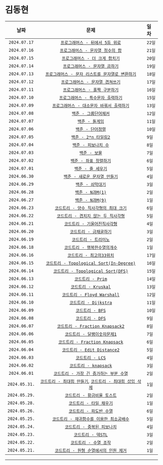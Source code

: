 # 김동현

| 날짜 | 문제 | 일차 |
|:---:|:---:|:---|
| `2024.07.17` | [`프로그래머스 - 뒤에서 5등 위로`](https://school.programmers.co.kr/learn/courses/30/lessons/181852) | `22일` |
| `2024.07.16` | [`프로그래머스 - 문자열 정수의 합`](https://school.programmers.co.kr/learn/courses/30/lessons/181849) | `21일` |
| `2024.07.15` | [`프로그래머스 - 더 크게 합치기`](https://school.programmers.co.kr/learn/courses/30/lessons/181939) | `20일` |
| `2024.07.14` | [`프로그래머스 - 문자열 곱하기`](https://school.programmers.co.kr/learn/courses/30/lessons/181940) | `19일` |
| `2024.07.13` | [`프로그래머스 - 문자 리스트를 문자열로 변환하기`](https://school.programmers.co.kr/learn/courses/30/lessons/181941) | `18일` |
| `2024.07.12` | [`프로그래머스 - 문자열 겹쳐쓰기`](https://school.programmers.co.kr/learn/courses/30/lessons/181943) | `17일` |
| `2024.07.11` | [`프로그래머스 - 홀짝 구분하기`](https://school.programmers.co.kr/learn/courses/30/lessons/181944) | `16일` |
| `2024.07.10` | [`프로그래머스 - 특수문자 출력하기`](https://school.programmers.co.kr/learn/courses/30/lessons/181948) | `15일` |
| `2024.07.09` | [`프로그래머스 - 대소문자 바꿔서 출력하기`](https://school.programmers.co.kr/learn/courses/30/lessons/181949) | `13일` |
| `2024.07.08` | [`백준 - 그룹단어체커`](https://www.acmicpc.net/problem/1316) | `12일` |
| `2024.07.07` | [`백준 - 돌게임`](https://www.acmicpc.net/problem/9655) | `11일` |
| `2024.07.06` | [`백준 - 단어정렬`](https://www.acmicpc.net/problem/1181) | `10일` |
| `2024.07.05` | [`백준 - 2*n 타일링2`](https://www.acmicpc.net/problem/11727) | `9일` |
| `2024.07.04` | [`백준 - 피보나치 수`](https://www.acmicpc.net/problem/2747) | `8일` |
| `2024.07.03` | [`백준 - 보물`](https://www.acmicpc.net/problem/11650) | `7일` |
| `2024.07.02` | [`백준 - 좌표 정렬하기`](https://www.acmicpc.net/problem/11650) | `6일` |
| `2024.07.01` | [`백준 - 줄 세우기`](https://www.acmicpc.net/problem/2252) | `5일` |
| `2024.06.30` | [`백준 - 새로운 문자열 만들기`](https://www.acmicpc.net/problem/30089) | `4일` |
| `2024.06.29` | [`백준 - 쇠막대기`](https://www.acmicpc.net/problem/10799) | `3일` |
| `2024.06.28` | [`백준 - N과M(1)`](https://www.acmicpc.net/problem/15649) | `2일` |
| `2024.06.27` | [`백준 - N과M(9)`](https://www.acmicpc.net/problem/15663) | `1일` |
| `2024.06.23` | [`코드트리 - 양수 직사각형의 최대 크기`](https://www.codetree.ai/missions/2/problems/max-area-of-positive-rectangle?&utm_source=clipboard&utm_medium=text) | `6일` |
| `2024.06.22` | [`코드트리 - 겹치지 않는 두 직사각형`](https://www.codetree.ai/missions/2/problems/non-overlapping-two-rectangles?&utm_source=clipboard&utm_medium=text) | `5일` |
| `2024.06.21` | [`코드트리 - 기울어진직사각형`](https://www.codetree.ai/missions/2/problems/slanted-rectangle?&utm_source=clipboard&utm_medium=text) | `4일` |
| `2024.06.20` | [`코드트리 - 금채굴하기`](https://www.codetree.ai/missions/2/problems/gold-mining?&utm_source=clipboard&utm_medium=text) | `3일` |
| `2024.06.19` | [`코드트리 - 트리미노`](https://www.codetree.ai/missions/2/problems/tromino?&utm_source=clipboard&utm_medium=text) | `2일` |
| `2024.06.18` | [`코드트리 - 행복한수열의개수`](https://www.codetree.ai/missions/2/problems/number-of-happy-sequence?&utm_source=clipboard&utm_medium=text) | `1일` |
| `2024.06.16` | [`코드트리 - 최고의33위치`](https://www.codetree.ai/missions/2/problems/best-place-of-33?&utm_source=clipboard&utm_medium=text) | `17일` |
| `2024.06.15` | [`코드트리 - Topological Sort(In-Degree)`](https://www.codetree.ai/missions/6/problems/topological-sort-concept/introduction) | `16일` |
| `2024.06.14` | [`코드트리 - Topological Sort(DFS)`](https://www.codetree.ai/missions/6/problems/topological-sort-concept/introduction) | `15일` |
| `2024.06.13` | [`코드트리 - Prim`](https://www.codetree.ai/missions/6/problems/ga-prim/introduction) | `14일` |
| `2024.06.12` | [`코드트리 - Kruskal`](https://www.codetree.ai/missions/6/problems/ga-kruskal/introduction) | `13일` |
| `2024.06.11` | [`코드트리 - Floyd Warshall`](https://www.codetree.ai/missions/6/problems/ga-floyd/introduction) | `12일` |
| `2024.06.10` | [`코드트리 - Dijkstra`](https://www.codetree.ai/missions/6/problems/ga-dijkstra/introduction) | `11일` |
| `2024.06.09` | [`코드트리 - BFS`](https://www.codetree.ai/missions/6/problems/bfs-code/introduction) | `10일` |
| `2024.06.08` | [`코드트리 - DFS`](https://www.codetree.ai/missions/6/problems/dfs-code/introduction) | `9일` |
| `2024.06.07` | [`코드트리 - Fraction Knapsack2`](https://www.codetree.ai/missions/6/problems/fractional-knapsack-2?&utm_source=clipboard&utm_medium=text) | `8일` |
| `2024.06.06` | [`코드트리 - 달팽이숫자문제1`](https://www.codetree.ai/missions/5/problems/snail-number-square/introduction) | `7일` |
| `2024.06.05` | [`코드트리 - Fraction Knapsack`](https://www.codetree.ai/missions/6/problems/fractional-knapsack/introduction) | `6일` |
| `2024.06.04` | [`코드트리 - Edit Distance2`](https://www.codetree.ai/missions/6/problems/minimum-edit-2?&utm_source=clipboard&utm_medium=text) | `5일` |
| `2024.06.03` | [`코드트리 - LCS`](https://www.codetree.ai/missions/6/problems/dp-lcs-2?&utm_source=clipboard&utm_medium=text) | `4일` |
| `2024.06.02` | [`코드트리 - knapsack`](https://www.codetree.ai/missions/6/problems/knapsack-mcq?&utm_source=clipboard&utm_medium=text) | `3일` |
| `2024.06.01` | [`코드트리 - 가장 긴 증가하는 부분 수열`](https://www.codetree.ai/missions/6/problems/dp-lis-1?&utm_source=clipboard&utm_medium=text) | `2일` |
| `2024.05.31.` | [`코드트리 - 최대힙 만들기`](https://www.codetree.ai/missions/6/problems/max-heap/introduction), [`코드트리 - 최대힙 삽입 삭제`](https://www.codetree.ai/missions/6/problems/heap-methods/introduction) | `1일` |
| `2024.05.29.` | [`코드트리 - 황금비율 토스트`](https://www.codetree.ai/missions/6/problems/golden-toast?&utm_source=clipboard&utm_medium=text) | `2일` |
| `2024.05.28.` | [`코드트리 - 타일 채우기`](https://www.codetree.ai/missions/6/problems/dp-modeling-tile1/introduction) | `1일` |
| `2024.05.26.` | [`코드트리 - 파도반 수열`](https://www.codetree.ai/missions/6/problems/dp-padovan?&utm_source=clipboard&utm_medium=text) | `6일` |
| `2024.05.25.` | [`코드트리 - 재귀함수를 이용한 최소공배수`](https://www.codetree.ai/missions/5/problems/least-common-multiple-using-recursive-function?&utm_source=clipboard&utm_medium=text) | `5일` |
| `2024.05.24.` | [`코드트리 - 중복된 피보나치`](https://www.codetree.ai/missions/6/problems/dp-fibbo/introduction) | `4일` |
| `2024.05.23.` | [`코드트리 - 덱STL`](https://www.codetree.ai/missions/6/problems/process-numeric-commands-3?&utm_source=clipboard&utm_medium=text) | `3일` |
| `2024.05.22.` | [`코드트리 - 수열 조작`](https://www.codetree.ai/missions/6/problems/sequence-manipulation?&utm_source=clipboard&utm_medium=text) | `2일` |
| `2024.05.21.` | [`코드트리 - 원형 순열에서의 인원 제거`](https://www.codetree.ai/missions/6/problems/josephus-permutations?&utm_source=clipboard&utm_medium=text) | `1일` |

---
